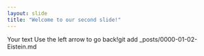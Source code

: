 ```yaml
---
layout: slide
title: "Welcome to our second slide!"
---
```

Your text
Use the left arrow to go back!git add _posts/0000-01-02-Eistein.md
